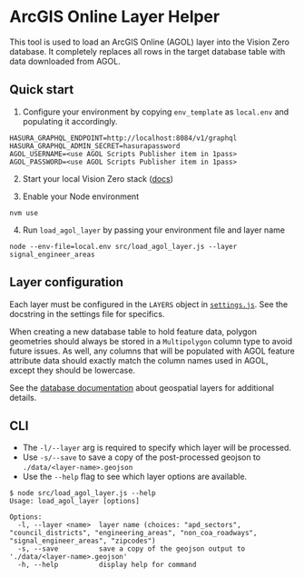 # ArcGIS Online Layer Helper

This tool is used to load an ArcGIS Online (AGOL) layer into the Vision Zero database. It completely replaces all rows in the target database table with data downloaded from AGOL.

## Quick start

1. Configure your environment by copying `env_template` as `local.env` and populating it accordingly.

```
HASURA_GRAPHQL_ENDPOINT=http://localhost:8084/v1/graphql
HASURA_GRAPHQL_ADMIN_SECRET=hasurapassword
AGOL_USERNAME=<use AGOL Scripts Publisher item in 1pass>
AGOL_PASSWORD=<use AGOL Scripts Publisher item in 1pass>
```

2. Start your local Vision Zero stack ([docs](https://github.com/cityofaustin/vision-zero?tab=readme-ov-file#quick-start))

3. Enable your Node environment

```shell
nvm use
```

4. Run `load_agol_layer` by passing your environment file and layer name

```shell
node --env-file=local.env src/load_agol_layer.js --layer signal_engineer_areas
```

## Layer configuration

Each layer must be configured in the `LAYERS` object in [`settings.js`](/toolbox/load_agol_layer/src/settings.js). See the docstring in the settings file for specifics.

When creating a new database table to hold feature data, polygon geometries should always be stored in a `Multipolygon` column type to avoid future issues. As well, any columns that will be populated with AGOL feature attribute data should exactly match the column names used in AGOL, except they should be lowercase.

See the [database documentation](/database#geospatial-layers) about geospatial layers for additional details.

## CLI

- The `-l/--layer` arg is required to specify which layer will be processed.
- Use `-s/--save` to save a copy of the post-processed geojson to `./data/<layer-name>.geojson`
- Use the `--help` flag to see which layer options are available.

```shell
$ node src/load_agol_layer.js --help
Usage: load_agol_layer [options]

Options:
  -l, --layer <name>  layer name (choices: "apd_sectors", "council_districts", "engineering_areas", "non_coa_roadways", "signal_engineer_areas", "zipcodes")
  -s, --save          save a copy of the geojson output to './data/<layer-name>.geojson'
  -h, --help          display help for command
```
